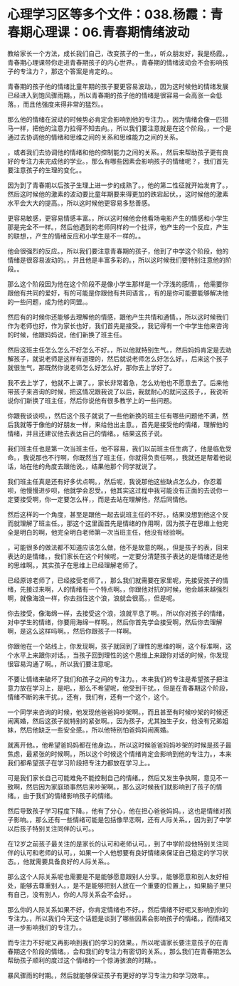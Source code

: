 # 心理学习区等多个文件：038.杨霞：青春期心理课：06.青春期情绪波动

教给家长一个方法，成长我们自己，改变孩子的一生。，听众朋友好，我是杨霞。，青春期心理课带你走进青春期孩子的内心世界。，青春期的情绪波动会不会影响孩子的专注力？，那这个答案是肯定的。。

青春期的孩子他的情绪比童年期的孩子要更容易波动。，因为这时候他的情绪发展已经进入到饱风骤雨期。，所以青春期的孩子他的情绪是很容易一会高涨一会低落。，而且他强度来得非常的猛烈。。

那么他的情绪在波动的时候势必肯定会影响到他的专注力。，因为情绪会像一匹猎马一样，把他的注意力拉得不知去向。，所以我们要注意就是在这个阶段。，一个是通过去协调他的情绪和思维之间的关系和思维能力之间的关系。

，或者我们去协调他的情绪和他的控制能力之间的关系。，然后来帮助孩子更有良好的专注力来完成他的学业。，那么有哪些因素会影响孩子的情绪呢？，我们首先要注意孩子的生理的变化。。

因为到了青春期以后孩子生理上进一步的成熟了。，他的第二性征就开始发育了。，然后这时候他的激素的波动要比童年期要来得更加的跌宕起伏。，这时候他的激素水平会大大的提高。，所以这时候他更容易多愁善感。

更容易敏感，更容易情感丰富。，所以这时候他会他看场电影产生的情感和小学生那是完全不一样。，然后他遇到的老师同样的一个批评，他产生的一个反应，产生的联想，，产生的情绪反应和小学生是不一样的。。

他会很强烈的反应。，所以我们要注意青春期的孩子，他到了中学这个阶段，他的情绪是很容易波动的。，并且他是丰富多彩的。，所以这时候我们要特别注意他的阶段。。

那么这个阶段因为他在这个阶段不是像小学生那样是一个浮浅的感情，，他需要你跟他有共同的爱好，有的可能是你跟他有共同语言，，有的是你可能要能够解决他的一些问题，成为他的同盟。。

然后有的时候你还能够去理解他的情感，跟他产生共情和通情。，所以这时候我们作为老师也好，作为家长也好，我们首先是接受。，我记得有一个中学生他来咨询的时候，他跟妈妈说，他们新换了班主任。

然后这班主任怎么怎么不好怎么不好。，所以他就特别生气。，然后妈妈肯定是去劝解孩子，就说老师是这样有道理的，然后就说老师怎么好怎么好。，后来这个孩子就很生气，那既然你说老师怎么好怎么好，那你去上学好了。

我不去上学了，他就不上课了。，家长非常着急，怎么劝他也不愿意去了。后来他带孩子来咨询的时候，把这情况跟我说了以后，我就耐心的就问这孩子，，我说听说你们新换了班主任，然后你说他有很多教学上的一些问题。

你跟我谈谈呗。，然后这个孩子就说了一些他新换的班主任有哪些问题他不满，然后我就等于像他的好朋友一样，来给他出主意。，首先是接受他的情绪，理解他的情绪，并且还建议他去表达自己的情绪。，结果这孩子说。

我们班主任也是第一次当班主任，他不容易，我们以前班主任生病了，他是临危受命。，我说那也不行啊，你既然当了班主任，你就得负责任啊。，我就还是帮着他说话，站在他的角度去跟他说。，结果他那个同学就说了。

我们班主任真是还有好多优点啊。，然后呢，我说那他这些缺点怎么办，你忍着呗，他慢慢进步呗，他就学会忍受。，他其实这过程中我可能没有正面的去说你一定要接受啊，你一定要怎么样，，而是去站在理解他，然后同情他。

然后这样的一个角度，甚至是跟他一起去说班主任的不好。，结果没想到他这个反而就理解了班主任。，那这个这里面首先是情绪的作用啊，因为孩子在思维上他完全是明白的啊，他完全明白老师第一次当班主任，他没有经验啊。

，可能很多的做法都不知道应该怎么做，他不是故意的啊。，但是孩子的表，回来表达的是情绪。，我们家长在这个时候呢，一定要分清楚孩子表达的是情绪还是他的思维啊。，其实孩子在思维上已经理解老师了。

已经原谅老师了，已经接受老师了。，那么我们就需要在家里呢，先接受孩子的情绪，先接过来啊，人的情绪有一个特点啊。，你跟他对抗的时候，他会越来越强烈啊，就像海浪一样，你去挡住这个浪，浪就会很高。，但是呢。

你去接受，像海绵一样，去接受这个浪，浪就平息了啊。，所以你对孩子的情绪，对中学生的情绪，你要用海绵一样啊。，然后你首先学会接受啊，然后你去理解啊，是这么这样吗啊。，然后你跟孩子一样啊。

你跟他在一个站线上，你发现啊，孩子就回到了理性的思维的啊，这个标准啊，这个水平上来跟你对话。，当孩子回到理性的这个思维上来跟你对话的时候，你发现很容易沟通了啊。，所以我们要注意呢。

不要让情绪来破坏了我们和孩子之间的专注力。，本来我们的专注是希望孩子把注意力放在学习上，是吧。，那么不希望呢，他受到干扰。，但是在青春期这个阶段，情绪不断的来干扰。，还有，我们有，还有一个这个，这个。

一个同学来咨询的时候，他发现他爸爸妈吵架啊。，而且甚至有时候吵架的时候还闹离婚，然后这孩子就特别的紧张啊。，因为孩子，尤其独生子女，他没有兄弟姐妹，然后他缺乏一些安全感。，所以他特别怕爸妈妈闹离婚。

就离开他。，他希望爸妈妈都在他身边。，所以这时候爸爸妈妈吵架的时候是孩子最焦虑，最紧张的时候啊。，所以这个时候这个情绪肯定会影响到他的专注力。，本来我们都希望孩子在学习阶段把专注力都放在学习上。。

可是我们家长自己可能难免不能控制自己的情绪。，然后又发生争执啊，意见不一致啊，然后因为家庭琐事然后来吵架啊。，那么这时候我们就影响到了孩子的情绪。，由于我们的情绪影响孩子的情绪。

然后导致孩子学习程度下降。，他有了分心，他在担心爸爸妈妈。，这也是情绪对孩子影响。，那么还有一些情绪可能是包括像早恋啊，还有人际关系。，因为到了中学以后孩子特别关注同伴的认可。。

在12岁之前孩子最关注的是家长的认可和老师认可。，到了中学阶段他特别关注同伴的认可和老师的认可。，如果一个人他想要有良好情绪来保证自己稳定的学习状态。，他就需要具备良好的人际关系。。

那么这个人际关系呢也需要是不是能够愿意跟别人分享。，能够愿意和别人友好相处，能够去尊重别人。，是不是能够把别人放在一个重要的位置上。，如果脑子里只有自己，没有别人，你的人际关系会不会好。。

那么你的人际关系如果不好，你肯定情绪也不好。，然后情绪不好呢又影响到你的专注力。，所以我们今天这个话题是谈到了哪些因素会影响孩子的情绪。，而情绪又进一步影响我们的专注力。。

而专注力不好呢又再影响到我们的学习的效果。，所以呢请家长要注意孩子的在青春期这个阶段的情绪。，会和我们的专注力有密切的关系。，那么我们在青春期怎么帮助孩子顺利的度过这个情绪的一个惊涛骇浪的时期。。

暴风骤雨的时期。，然后就能够保证孩子有更好的学习专注力和学习效率。。